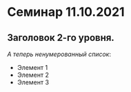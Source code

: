 # Семинар 11.10.2021

## Заголовок 2-го уровня. 

*А теперь ненумерованный список*: 

+ Элемент 1
+ Элемент 2
+ Элемент 3 